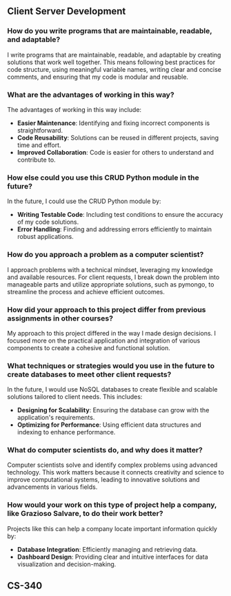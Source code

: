 ## Client Server Development

### How do you write programs that are maintainable, readable, and adaptable?
I write programs that are maintainable, readable, and adaptable by creating solutions that work well together. This means following best practices for code structure, using meaningful variable names, writing clear and concise comments, and ensuring that my code is modular and reusable.

### What are the advantages of working in this way?
The advantages of working in this way include:
- **Easier Maintenance**: Identifying and fixing incorrect components is straightforward.
- **Code Reusability**: Solutions can be reused in different projects, saving time and effort.
- **Improved Collaboration**: Code is easier for others to understand and contribute to.

### How else could you use this CRUD Python module in the future?
In the future, I could use the CRUD Python module by:
- **Writing Testable Code**: Including test conditions to ensure the accuracy of my code solutions.
- **Error Handling**: Finding and addressing errors efficiently to maintain robust applications.

### How do you approach a problem as a computer scientist?
I approach problems with a technical mindset, leveraging my knowledge and available resources. For client requests, I break down the problem into manageable parts and utilize appropriate solutions, such as pymongo, to streamline the process and achieve efficient outcomes.

### How did your approach to this project differ from previous assignments in other courses?
My approach to this project differed in the way I made design decisions. I focused more on the practical application and integration of various components to create a cohesive and functional solution.

### What techniques or strategies would you use in the future to create databases to meet other client requests?
In the future, I would use NoSQL databases to create flexible and scalable solutions tailored to client needs. This includes:
- **Designing for Scalability**: Ensuring the database can grow with the application's requirements.
- **Optimizing for Performance**: Using efficient data structures and indexing to enhance performance.

### What do computer scientists do, and why does it matter?
Computer scientists solve and identify complex problems using advanced technology. This work matters because it connects creativity and science to improve computational systems, leading to innovative solutions and advancements in various fields.

### How would your work on this type of project help a company, like Grazioso Salvare, to do their work better?
Projects like this can help a company locate important information quickly by:
- **Database Integration**: Efficiently managing and retrieving data.
- **Dashboard Design**: Providing clear and intuitive interfaces for data visualization and decision-making.

## CS-340
